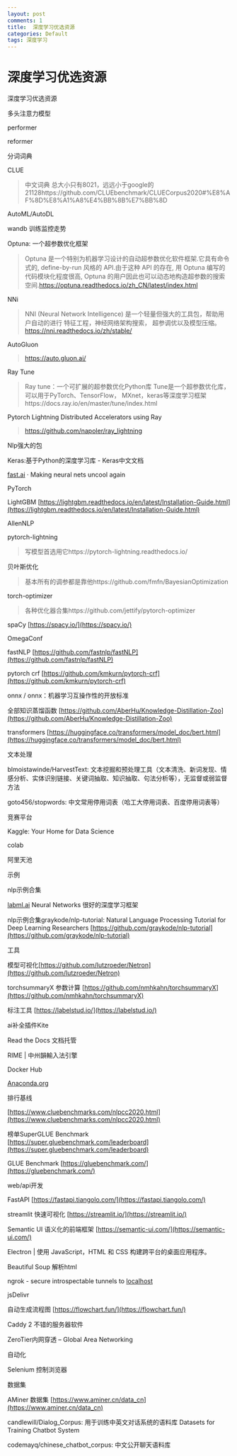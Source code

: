 ```yaml
---
layout: post
comments: 1
title:  深度学习优选资源
categories: Default
tags: 深度学习
---
```



# 深度学习优选资源

深度学习优选资源

多头注意力模型

performer

reformer

分词词典

CLUE

> 中文词典 总大小只有8021，远远小于google的21128https://github.com/CLUEbenchmark/CLUECorpus2020#%E8%AF%8D%E8%A1%A8%E4%BB%8B%E7%BB%8D​

AutoML/AutoDL

wandb 训练监控走势

Optuna: 一个超参数优化框架

> Optuna 是一个特别为机器学习设计的自动超参数优化软件框架.它具有命令式的, define-by-run 风格的 API.由于这种 API 的存在, 用 Optuna 编写的代码模块化程度很高, Optuna 的用户因此也可以动态地构造超参数的搜索空间.https://optuna.readthedocs.io/zh_CN/latest/index.html​

NNi

> NNI (Neural Network Intelligence) 是一个轻量但强大的工具包，帮助用户自动的进行 特征工程，神经网络架构搜索， 超参调优以及模型压缩。https://nni.readthedocs.io/zh/stable/​

AutoGluon

> https://auto.gluon.ai/​

Ray Tune

> Ray tune：一个可扩展的超参数优化Python库 Tune是一个超参数优化库，可以用于PyTorch、TensorFlow， MXnet，keras等深度学习框架https://docs.ray.io/en/master/tune/index.html

Pytorch Lightning Distributed Accelerators using Ray

> https://github.com/napoler/ray_lightning​

Nlp强大的包

Keras:基于Python的深度学习库 - Keras中文文档

[fast.ai](http://fast.ai/) · Making neural nets uncool again

PyTorch

LightGBM [https://lightgbm.readthedocs.io/en/latest/Installation-Guide.html](https://lightgbm.readthedocs.io/en/latest/Installation-Guide.html)

AllenNLP

pytorch-lightning

> 写模型首选用它https://pytorch-lightning.readthedocs.io/​

贝叶斯优化

> 基本所有的调参都是靠他https://github.com/fmfn/BayesianOptimization

torch-optimizer

> 各种优化器合集https://github.com/jettify/pytorch-optimizer​

spaCy [https://spacy.io/](https://spacy.io/)

OmegaConf

fastNLP [https://github.com/fastnlp/fastNLP](https://github.com/fastnlp/fastNLP)

pytorch crf [https://github.com/kmkurn/pytorch-crf](https://github.com/kmkurn/pytorch-crf)

onnx / onnx：机器学习互操作性的开放标准

全部知识蒸馏函数 [https://github.com/AberHu/Knowledge-Distillation-Zoo](https://github.com/AberHu/Knowledge-Distillation-Zoo)

transformers [https://huggingface.co/transformers/model_doc/bert.html](https://huggingface.co/transformers/model_doc/bert.html)

文本处理

blmoistawinde/HarvestText: 文本挖掘和预处理工具（文本清洗、新词发现、情感分析、实体识别链接、关键词抽取、知识抽取、句法分析等），无监督或弱监督方法

goto456/stopwords: 中文常用停用词表（哈工大停用词表、百度停用词表等）

竞赛平台

Kaggle: Your Home for Data Science

colab

阿里天池

示例

nlp示例合集

[labml.ai](http://labml.ai/) Neural Networks 很好的深度学习框架

nlp示例合集graykode/nlp-tutorial: Natural Language Processing Tutorial for Deep Learning Researchers [https://github.com/graykode/nlp-tutorial](https://github.com/graykode/nlp-tutorial)

工具

模型可视化[https://github.com/lutzroeder/Netron](https://github.com/lutzroeder/Netron)

torchsummaryX 参数计算 [https://github.com/nmhkahn/torchsummaryX](https://github.com/nmhkahn/torchsummaryX)

标注工具 [https://labelstud.io/](https://labelstud.io/)

ai补全插件Kite

Read the Docs 文档托管

RIME | 中州韻輸入法引擎

Docker Hub

[Anaconda.org](http://anaconda.org/)

排行基线

[https://www.cluebenchmarks.com/nlpcc2020.html](https://www.cluebenchmarks.com/nlpcc2020.html)

榜单SuperGLUE Benchmark [https://super.gluebenchmark.com/leaderboard](https://super.gluebenchmark.com/leaderboard)

GLUE Benchmark [https://gluebenchmark.com/](https://gluebenchmark.com/)

web/api开发

FastAPI [https://fastapi.tiangolo.com/](https://fastapi.tiangolo.com/)

streamlit 快速可视化 [https://streamlit.io/](https://streamlit.io/)

Semantic UI 语义化的前端框架 [https://semantic-ui.com/](https://semantic-ui.com/)

Electron | 使用 JavaScript，HTML 和 CSS 构建跨平台的桌面应用程序。

Beautiful Soup 解析html

ngrok - secure introspectable tunnels to [localhost](http://localhost/)

jsDelivr

自动生成流程图 [https://flowchart.fun/](https://flowchart.fun/)

Caddy 2 不错的服务器软件

ZeroTier内网穿透 – Global Area Networking

自动化

Selenium 控制浏览器

数据集

AMiner 数据集 [https://www.aminer.cn/data_cn](https://www.aminer.cn/data_cn)

candlewill/Dialog_Corpus: 用于训练中英文对话系统的语料库 Datasets for Training Chatbot System

codemayq/chinese_chatbot_corpus: 中文公开聊天语料库
